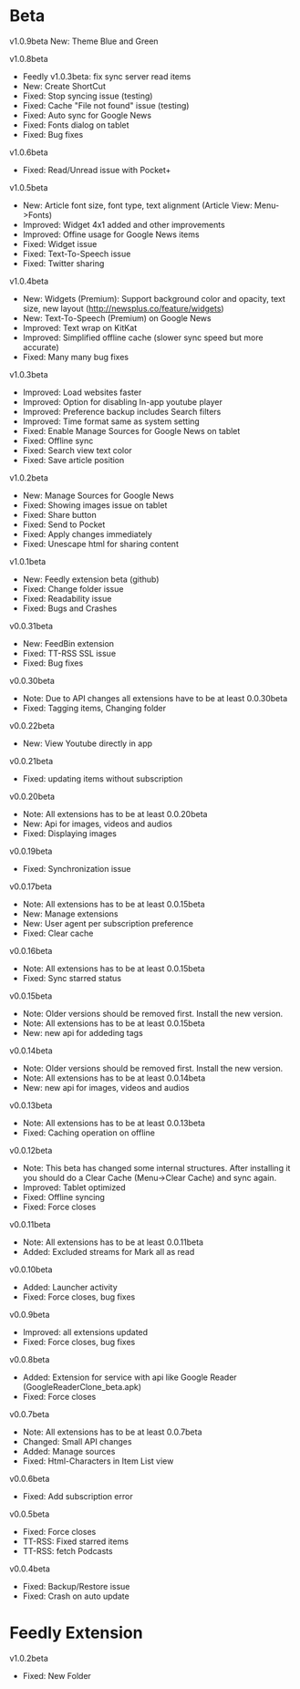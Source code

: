 Beta
====================

v1.0.9beta
New: Theme Blue and Green

v1.0.8beta
* Feedly v1.0.3beta: fix sync server read items
* New: Create ShortCut
* Fixed: Stop syncing issue (testing)
* Fixed: Cache "File not found" issue (testing)
* Fixed: Auto sync for Google News
* Fixed: Fonts dialog on tablet
* Fixed: Bug fixes

v1.0.6beta
* Fixed: Read/Unread issue with Pocket+

v1.0.5beta
* New: Article font size, font type, text alignment (Article View: Menu->Fonts)
* Improved: Widget 4x1 added and other improvements
* Improved: Offine usage for Google News items
* Fixed: Widget issue
* Fixed: Text-To-Speech issue
* Fixed: Twitter sharing

v1.0.4beta
* New: Widgets (Premium): Support background color and opacity, text size, new layout (http://newsplus.co/feature/widgets)
* New: Text-To-Speech (Premium) on Google News
* Improved: Text wrap on KitKat
* Improved: Simplified offline cache (slower sync speed but more accurate)
* Fixed: Many many bug fixes

v1.0.3beta
* Improved: Load websites faster
* Improved: Option for disabling In-app youtube player
* Improved: Preference backup includes Search filters
* Improved: Time format same as system setting
* Fixed: Enable Manage Sources for Google News on tablet
* Fixed: Offline sync
* Fixed: Search view text color
* Fixed: Save article position

v1.0.2beta
* New: Manage Sources for Google News
* Fixed: Showing images issue on tablet
* Fixed: Share button
* Fixed: Send to Pocket
* Fixed: Apply changes immediately
* Fixed: Unescape html for sharing content

v1.0.1beta
* New: Feedly extension beta (github)
* Fixed: Change folder issue
* Fixed: Readability issue
* Fixed: Bugs and Crashes

v0.0.31beta
* New: FeedBin extension
* Fixed: TT-RSS SSL issue
* Fixed: Bug fixes

v0.0.30beta
* Note: Due to API changes all extensions have to be at least 0.0.30beta
* Fixed: Tagging items, Changing folder

v0.0.22beta
* New: View Youtube directly in app

v0.0.21beta
* Fixed: updating items without subscription

v0.0.20beta
* Note: All extensions has to be at least 0.0.20beta
* New: Api for images, videos and audios
* Fixed: Displaying images

v0.0.19beta
* Fixed: Synchronization issue

v0.0.17beta
* Note: All extensions has to be at least 0.0.15beta
* New: Manage extensions
* New: User agent per subscription preference
* Fixed: Clear cache

v0.0.16beta
* Note: All extensions has to be at least 0.0.15beta
* Fixed: Sync starred status

v0.0.15beta
* Note: Older versions should be removed first. Install the new version.
* Note: All extensions has to be at least 0.0.15beta
* New: new api for addeding tags

v0.0.14beta
* Note: Older versions should be removed first. Install the new version.
* Note: All extensions has to be at least 0.0.14beta
* New: new api for images, videos and audios

v0.0.13beta
* Note: All extensions has to be at least 0.0.13beta
* Fixed: Caching operation on offline

v0.0.12beta
* Note: This beta has changed some internal structures. After installing it you should do a Clear Cache (Menu->Clear Cache) and sync again.
* Improved: Tablet optimized
* Fixed: Offline syncing
* Fixed: Force closes


v0.0.11beta
* Note: All extensions has to be at least 0.0.11beta
* Added: Excluded streams for Mark all as read

v0.0.10beta
* Added: Launcher activity
* Fixed: Force closes, bug fixes

v0.0.9beta
* Improved: all extensions updated
* Fixed: Force closes, bug fixes

v0.0.8beta
* Added: Extension for service with api like Google Reader (GoogleReaderClone_beta.apk)
* Fixed: Force closes

v0.0.7beta
* Note: All extensions has to be at least 0.0.7beta
* Changed: Small API changes
* Added: Manage sources
* Fixed: Html-Characters in Item List view

v0.0.6beta
* Fixed: Add subscription error

v0.0.5beta
* Fixed: Force closes
* TT-RSS: Fixed starred items
* TT-RSS: fetch Podcasts

v0.0.4beta
* Fixed: Backup/Restore issue
* Fixed: Crash on auto update

Feedly Extension
====================
v1.0.2beta
* Fixed: New Folder

